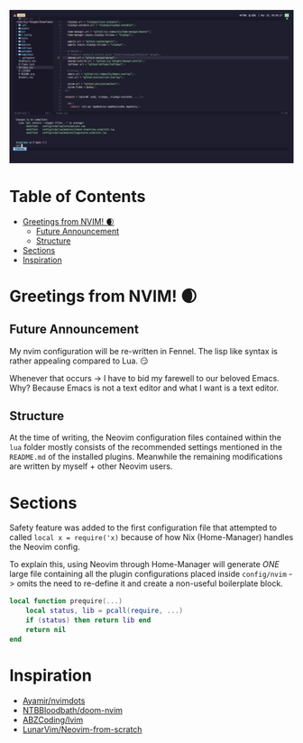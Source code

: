 ![Niflheim](../assets/niflheim.png)

# Table of Contents
- [Greetings from NVIM! 🌒](#greetings-from-nvim----)
  * [Future Announcement](#future-announcement)
  * [Structure](#structure)
- [Sections](#sections)
- [Inspiration](#inspiration)

# Greetings from NVIM! 🌒
## Future Announcement
My nvim configuration will be re-written in Fennel. 
The lisp like syntax is rather appealing compared to Lua. 😏

Whenever that occurs -> I have to bid my farewell to our beloved Emacs.
Why? Because Emacs is not a text editor and what I want is a text editor.

## Structure
At the time of writing, the Neovim configuration files contained within the `lua` folder mostly consists of the recommended settings mentioned in the `README.md` of the installed plugins.
Meanwhile the remaining modifications are written by myself + other Neovim users.

# Sections
Safety feature was added to the first configuration file that attempted to called `local x = require('x)` because of how Nix (Home-Manager) handles the Neovim config.

To explain this, using Neovim through Home-Manager will generate *ONE* large file containing all the plugin configurations placed inside `config/nvim` -> omits the need to re-define it and create a non-useful boilerplate block.

```lua
local function prequire(...)
    local status, lib = pcall(require, ...)
    if (status) then return lib end
    return nil
end
```

# Inspiration
- [Ayamir/nvimdots](https:github.com/ayamir/nvimdots)
- [NTBBloodbath/doom-nvim](https:github.com/NTBBloodbath/doom-nvim)
- [ABZCoding/lvim](https:github.com/abzcoding/lvim)
- [LunarVim/Neovim-from-scratch](https:github.com/LunarVim/Neovim-from-scratch)
